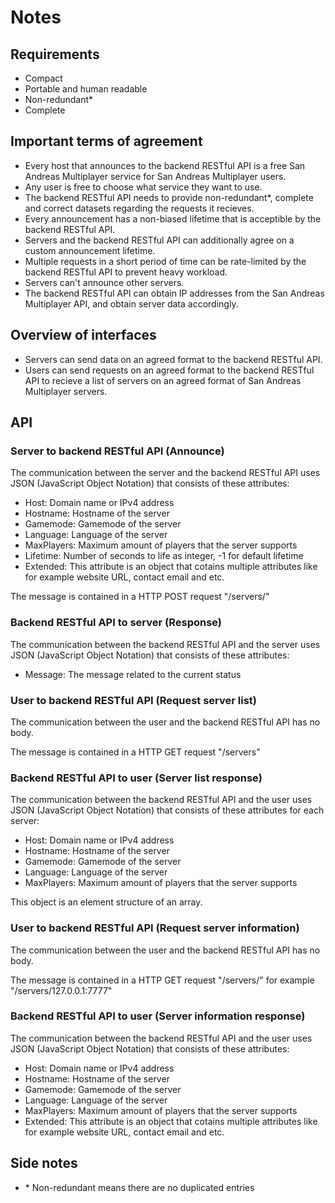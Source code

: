 # Notes

## Requirements

- Compact
- Portable and human readable
- Non-redundant*
- Complete


## Important terms of agreement

- Every host that announces to the backend RESTful API is a free San Andreas Multiplayer service for San Andreas Multiplayer users.
- Any user is free to choose what service they want to use.
- The backend RESTful API needs to provide non-redundant*, complete and correct datasets regarding the requests it recieves.
- Every announcement has a non-biased lifetime that is acceptible by the backend RESTful API.
- Servers and the backend RESTful API can additionally agree on a custom announcement lifetime.
- Multiple requests in a short period of time can be rate-limited by the backend RESTful API to prevent heavy workload.
- Servers can't announce other servers.
- The backend RESTful API can obtain IP addresses from the San Andreas Multiplayer API, and obtain server data accordingly.


## Overview of interfaces

- Servers can send data on an agreed format to the backend RESTful API.
- Users can send requests on an agreed format to the backend RESTful API to recieve a list of servers on an agreed format of San Andreas Multiplayer servers.

## API

### Server to backend RESTful API (Announce)

The communication between the server and the backend RESTful API uses JSON (JavaScript Object Notation) that consists of these attributes:

- Host: Domain name or IPv4 address
- Hostname: Hostname of the server
- Gamemode: Gamemode of the server
- Language: Language of the server
- MaxPlayers: Maximum amount of players that the server supports
- Lifetime: Number of seconds to life as integer, -1 for default lifetime
- Extended: This attribute is an object that cotains multiple attributes like for example website URL, contact email and etc.

The message is contained in a HTTP POST request "/servers/<domain name or IPv4 address and port>"


### Backend RESTful API to server (Response)

The communication between the backend RESTful API and the server uses JSON (JavaScript Object Notation) that consists of these attributes:

- Message: The message related to the current status


### User to backend RESTful API (Request server list)

The communication between the user and the backend RESTful API has no body.

The message is contained in a HTTP GET request "/servers"


### Backend RESTful API to user (Server list response)

The communication between the backend RESTful API and the user uses JSON (JavaScript Object Notation) that consists of these attributes for each server:

- Host: Domain name or IPv4 address
- Hostname: Hostname of the server
- Gamemode: Gamemode of the server
- Language: Language of the server
- MaxPlayers: Maximum amount of players that the server supports

This object is an element structure of an array.


### User to backend RESTful API (Request server information)

The communication between the user and the backend RESTful API has no body.

The message is contained in a HTTP GET request "/servers/<domain name or IPv4 address and port>" for example "/servers/127.0.0.1:7777"


### Backend RESTful API to user (Server information response)

The communication between the backend RESTful API and the user uses JSON (JavaScript Object Notation) that consists of these attributes:

- Host: Domain name or IPv4 address
- Hostname: Hostname of the server
- Gamemode: Gamemode of the server
- Language: Language of the server
- MaxPlayers: Maximum amount of players that the server supports
- Extended: This attribute is an object that cotains multiple attributes like for example website URL, contact email and etc.


## Side notes

- \* Non-redundant means there are no duplicated entries
